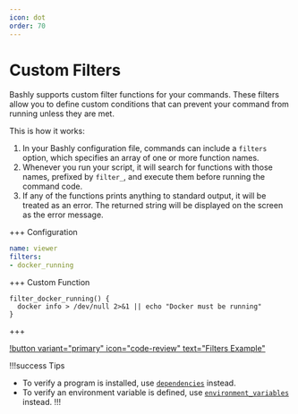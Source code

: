 ```yaml
---
icon: dot
order: 70
---
```


# Custom Filters

Bashly supports custom filter functions for your commands. These filters allow
you to define custom conditions that can prevent your command from running
unless they are met.

This is how it works:

1. In your Bashly configuration file, commands can include a `filters` option,
   which specifies an array of one or more function names.
2. Whenever you run your script, it will search for functions with those names,
   prefixed by `filter_`, and execute them before running the command code.
3. If any of the functions prints anything to standard output, it will be
   treated as an error. The returned string will be displayed on the screen
   as the error message.


+++ Configuration

```yaml bashly.yml
name: viewer
filters:
- docker_running
```

+++ Custom Function

```shell src/lib/filter_docker_running.sh
filter_docker_running() {
  docker info > /dev/null 2>&1 || echo "Docker must be running"
}
```

+++

[!button variant="primary" icon="code-review" text="Filters Example"](https://github.com/bashly-framework/bashly/tree/master/examples/filters#readme)

!!!success Tips
- To verify a program is installed, use [`dependencies`](/configuration/command/#dependencies) instead.
- To verify an environment variable is defined, use [`environment_variables`](/configuration/command/#environment_variables) instead.
!!!
